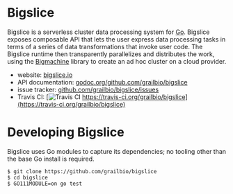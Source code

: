# Bigslice


Bigslice is a serverless cluster data processing system for [Go](https://golang.org).
Bigslice exposes composable API
that lets the user express
data processing tasks in terms of a series of
data transformations that invoke user code.
The Bigslice runtime then
transparently parallelizes and distributes the work,
using the [Bigmachine](https://github.com/grailbio/bigmachine)
library to create an ad hoc cluster on a cloud provider.

- website: [bigslice.io](https://bigslice.io/)
- API documentation: [godoc.org/github.com/grailbio/bigslice](https://godoc.org/github.com/grailbio/bigslice)
- issue tracker: [github.com/grailbio/bigslice/issues](https://github.com/grailbio/bigslice/issues)
- Travis CI: [![Travis CI](https://travis-ci.org/grailbio/bigslice.svg) https://travis-ci.org/grailbio/bigslice](https://travis-ci.org/grailbio/bigslice)

# Developing Bigslice

Bigslice uses Go modules to capture its dependencies;
no tooling other than the base Go install is required.

```
$ git clone https://github.com/grailbio/bigslice
$ cd bigslice
$ GO111MODULE=on go test
```

